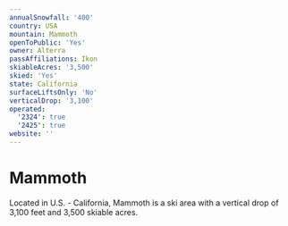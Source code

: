```yaml
---
annualSnowfall: '400'
country: USA
mountain: Mammoth
openToPublic: 'Yes'
owner: Alterra
passAffiliations: Ikon
skiableAcres: '3,500'
skied: 'Yes'
state: California
surfaceLiftsOnly: 'No'
verticalDrop: '3,100'
operated:
  '2324': true
  '2425': true
website: ''
---
```



# Mammoth

Located in U.S. - California, Mammoth is a ski area with a vertical drop of 3,100 feet and 3,500 skiable acres.
